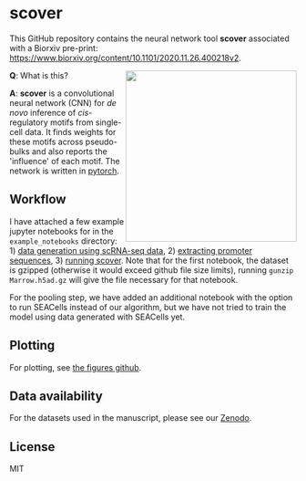 # scover 

This GitHub repository contains the neural network tool **scover** associated with a Biorxiv pre-print: https://www.biorxiv.org/content/10.1101/2020.11.26.400218v2.

<img src="https://github.com/jacobhepkema/scover/raw/master/scover_logo.png" width=300 align=right>

__Q__: What is this? 

__A__: __scover__ is a convolutional neural network (CNN) for *de novo* inference of *cis*-regulatory motifs from single-cell data. 
It finds weights for these motifs across pseudo-bulks and also reports the 'influence' of each motif. The network is written in 
[pytorch](https://pytorch.org/).

## Workflow

I have attached a few example jupyter notebooks for in the `example_notebooks` directory: 1) [data generation using scRNA-seq data](https://github.com/jacobhepkema/scover/blob/master/example_notebooks/01_pool_dataset.ipynb), 2) [extracting promoter sequences](https://github.com/jacobhepkema/scover/blob/master/example_notebooks/02_get_sequences.ipynb), 3) [running scover](https://github.com/jacobhepkema/scover/blob/master/example_notebooks/03_run_scover.ipynb). Note that for the first notebook, the dataset is gzipped (otherwise it would exceed github file size limits), running `gunzip Marrow.h5ad.gz` will give the file necessary for that notebook.

For the pooling step, we have added an additional notebook with the option to run SEACells instead of our algorithm, but we have not tried to train the model using data generated with SEACells yet.

## Plotting

For plotting, see [the figures github](https://github.com/jacobhepkema/scoverplots).

## Data availability

For the datasets used in the manuscript, please see our [Zenodo](https://doi.org/10.5281/zenodo.8060659).

## License
MIT
